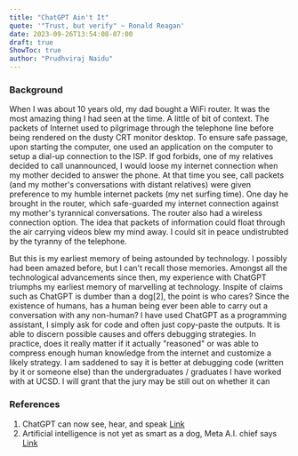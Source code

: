 ```yaml
---
title: "ChatGPT Ain't It"
quote: '"Trust, but verify" ~ Ronald Reagan'
date: 2023-09-26T13:54:08-07:00
draft: true
ShowToc: true
author: "Prudhviraj Naidu"
---
```


### Background

When I was about 10 years old, my dad bought a WiFi router. It was the most amazing thing I had seen at the time. A little of bit of context. 
The packets of Internet used to pilgrimage through the telephone line before being rendered on the dusty CRT monitor desktop. To ensure safe passage, upon starting the computer, one used an application on the computer to setup a dial-up connection to the ISP. If god forbids, one of my relatives decided to call unannounced, I would loose my internet connection when my mother decided to answer the phone. At that time you see, call packets (and my mother's conversations with distant relatives) were given preference to my humble internet packets (my net surfing time). One day he brought in the router, which safe-guarded my internet connection against my mother's tyrannical conversations. The router also had a wireless connection option. The idea that packets of information could float through the air carrying videos blew my mind away. I could sit in peace undistrubted by the tyranny of the telephone. 

But this is my earliest memory of being astounded by technology. I possibly had been amazed before, but I can't recall those memories. Amongst all the technological advancements since then, my experience with ChatGPT triumphs my earliest memory of marvelling at technology. Inspite of claims such as ChatGPT is dumber than a dog[2], the point is who cares? Since the existence of humans, has a human being ever been able to carry out a conversation with any non-human? I have used ChatGPT as a programming assistant, I simply ask for code and often just copy-paste the outputs. It is able to discern possible causes and offers debugging strategies. In practice, does it really matter if it actually "reasoned" or was able to compress enough human knowledge from the internet and customize a likely strategy. I am saddened to say it is better at debugging code (written by it or someone else) than the undergraduates / graduates I have worked with at UCSD. I will grant that the jury may be still out on whether it can 

### References

1. ChatGPT can now see, hear, and speak [Link](https://openai.com/blog/chatgpt-can-now-see-hear-and-speak)
2. Artificial intelligence is not yet as smart as a dog, Meta A.I. chief says [Link](https://www.cnbc.com/2023/06/15/ai-is-not-even-at-dog-level-intelligence-yet-meta-ai-chief.html)
